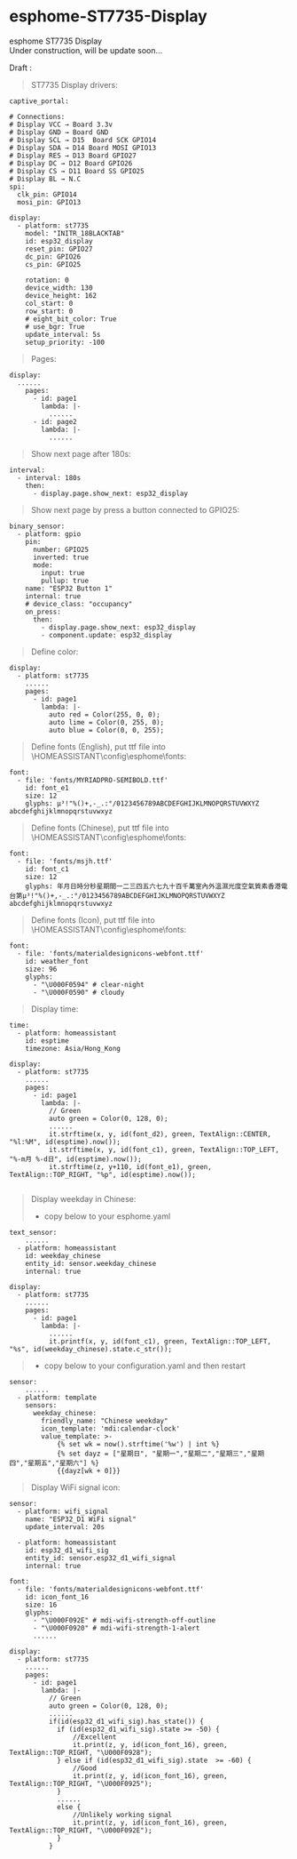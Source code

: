 # esphome-ST7735-Display
esphome ST7735 Display  
Under construction, will be update soon...  

Draft :

> ST7735 Display drivers:   
```
captive_portal:

# Connections:
# Display VCC → Board 3.3v
# Display GND → Board GND
# Display SCL → D15  Board SCK GPIO14
# Display SDA → D14 Board MOSI GPIO13
# Display RES → D13 Board GPIO27
# Display DC → D12 Board GPIO26
# Display CS → D11 Board SS GPIO25
# Display BL → N.C
spi:
  clk_pin: GPIO14
  mosi_pin: GPIO13

display:
  - platform: st7735
    model: "INITR_18BLACKTAB"
    id: esp32_display
    reset_pin: GPIO27
    dc_pin: GPIO26
    cs_pin: GPIO25

    rotation: 0
    device_width: 130
    device_height: 162
    col_start: 0
    row_start: 0
    # eight_bit_color: True
    # use_bgr: True
    update_interval: 5s
    setup_priority: -100
```
> Pages:   
```
display:
  ......
    pages:
      - id: page1
        lambda: |-
          ......
      - id: page2
        lambda: |-
          ......
```
> Show next page after 180s:   
```
interval:
  - interval: 180s
    then:
      - display.page.show_next: esp32_display
```
> Show next page by press a button connected to GPIO25:   
```
binary_sensor:
  - platform: gpio
    pin:
      number: GPIO25
      inverted: true
      mode:
        input: true
        pullup: true
    name: "ESP32 Button 1"
    internal: true
    # device_class: "occupancy"
    on_press:
      then:
        - display.page.show_next: esp32_display
        - component.update: esp32_display
```
> Define color:   
```    
display:
  - platform: st7735
    ......
    pages:
      - id: page1
        lambda: |-
          auto red = Color(255, 0, 0);
          auto lime = Color(0, 255, 0);
          auto blue = Color(0, 0, 255);
```
> Define fonts (English), put ttf file into \\HOMEASSISTANT\config\esphome\fonts:   
```    
font:
  - file: 'fonts/MYRIADPRO-SEMIBOLD.ttf'
    id: font_e1
    size: 12
    glyphs: μ³!"%()+,-_.:°/0123456789ABCDEFGHIJKLMNOPQRSTUVWXYZ abcdefghijklmnopqrstuvwxyz
```
> Define fonts (Chinese), put ttf file into \\HOMEASSISTANT\config\esphome\fonts:   
```    
font:
  - file: 'fonts/msjh.ttf'
    id: font_c1
    size: 12
    glyphs: 年月日時分秒星期間一二三四五六七九十百千萬室內外溫濕光度空氣質素香港電台第μ³!"%()+,-_.:°/0123456789ABCDEFGHIJKLMNOPQRSTUVWXYZ abcdefghijklmnopqrstuvwxyz
```
> Define fonts (Icon), put ttf file into \\HOMEASSISTANT\config\esphome\fonts:   
```    
font:
  - file: 'fonts/materialdesignicons-webfont.ttf'
    id: weather_font
    size: 96
    glyphs:
      - "\U000F0594" # clear-night
      - "\U000F0590" # cloudy
```
> Display time:   
```
time:
  - platform: homeassistant
    id: esptime
    timezone: Asia/Hong_Kong
    
display:
  - platform: st7735
    ......
    pages:
      - id: page1
        lambda: |-
          // Green
          auto green = Color(0, 128, 0);
          ......          
          it.strftime(x, y, id(font_d2), green, TextAlign::CENTER, "%l:%M", id(esptime).now());    
          it.strftime(x, y, id(font_c1), green, TextAlign::TOP_LEFT, "%-m月 %-d日", id(esptime).now());
          it.strftime(z, y+110, id(font_e1), green, TextAlign::TOP_RIGHT, "%p", id(esptime).now());
    
```
> Display weekday in Chinese:
> - copy below to your esphome.yaml   
```    
text_sensor:
    ......
  - platform: homeassistant
    id: weekday_chinese
    entity_id: sensor.weekday_chinese
    internal: true

display:
  - platform: st7735
    ......
    pages:
      - id: page1
        lambda: |-
          ...... 
          it.printf(x, y, id(font_c1), green, TextAlign::TOP_LEFT, "%s", id(weekday_chinese).state.c_str());
```
> - copy below to your configuration.yaml and then restart
```   
sensor:
    ......        
  - platform: template
    sensors:
      weekday_chinese:
        friendly_name: "Chinese weekday"
        icon_template: 'mdi:calendar-clock'
        value_template: >-
            {% set wk = now().strftime('%w') | int %}
            {% set dayz = ["星期日", "星期一","星期二","星期三","星期四","星期五","星期六"] %}
            {{dayz[wk + 0]}}
```

> Display WiFi signal icon:   
```
sensor:
  - platform: wifi_signal
    name: "ESP32_D1 WiFi signal"
    update_interval: 20s   

  - platform: homeassistant
    id: esp32_d1_wifi_sig
    entity_id: sensor.esp32_d1_wifi_signal
    internal: true

font:
  - file: 'fonts/materialdesignicons-webfont.ttf'
    id: icon_font_16
    size: 16
    glyphs:
      - "\U000F092E" # mdi-wifi-strength-off-outline
      - "\U000F0920" # mdi-wifi-strength-1-alert
      ......   
    
display:
  - platform: st7735
    ......
    pages:
      - id: page1
        lambda: |-
          // Green
          auto green = Color(0, 128, 0);
          ......          
          if(id(esp32_d1_wifi_sig).has_state()) {
            if (id(esp32_d1_wifi_sig).state >= -50) {
                //Excellent
                it.print(z, y, id(icon_font_16), green, TextAlign::TOP_RIGHT, "\U000F0928");
            } else if (id(esp32_d1_wifi_sig).state  >= -60) {
                //Good                
                it.print(z, y, id(icon_font_16), green, TextAlign::TOP_RIGHT, "\U000F0925");
            }
            ...... 
            else {
                //Unlikely working signal
                it.print(z, y, id(icon_font_16), green, TextAlign::TOP_RIGHT, "\U000F092E");
            }
          }

```








